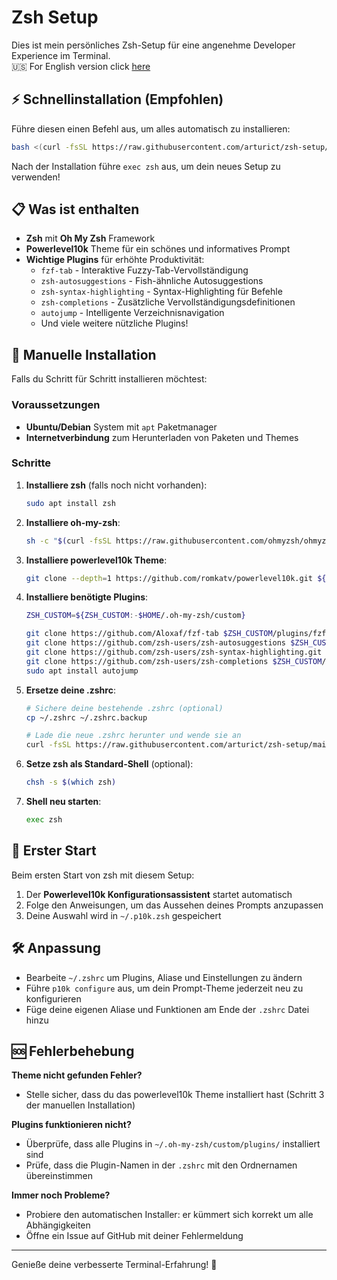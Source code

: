 # Zsh Setup

Dies ist mein persönliches Zsh-Setup für eine angenehme Developer Experience im Terminal.  
🇺🇸 For English version click [here](./README.md)

## ⚡ Schnellinstallation (Empfohlen)

Führe diesen einen Befehl aus, um alles automatisch zu installieren:

```bash
bash <(curl -fsSL https://raw.githubusercontent.com/arturict/zsh-setup/main/install.sh)
```

Nach der Installation führe `exec zsh` aus, um dein neues Setup zu verwenden!

## 📋 Was ist enthalten

- **Zsh** mit **Oh My Zsh** Framework
- **Powerlevel10k** Theme für ein schönes und informatives Prompt
- **Wichtige Plugins** für erhöhte Produktivität:
  - `fzf-tab` - Interaktive Fuzzy-Tab-Vervollständigung
  - `zsh-autosuggestions` - Fish-ähnliche Autosuggestions
  - `zsh-syntax-highlighting` - Syntax-Highlighting für Befehle
  - `zsh-completions` - Zusätzliche Vervollständigungsdefinitionen
  - `autojump` - Intelligente Verzeichnisnavigation
  - Und viele weitere nützliche Plugins!

## 🔧 Manuelle Installation

Falls du Schritt für Schritt installieren möchtest:

### Voraussetzungen
- **Ubuntu/Debian** System mit `apt` Paketmanager
- **Internetverbindung** zum Herunterladen von Paketen und Themes

### Schritte

1. **Installiere zsh** (falls noch nicht vorhanden):
   ```bash
   sudo apt install zsh
   ```

2. **Installiere oh-my-zsh**:
   ```bash
   sh -c "$(curl -fsSL https://raw.githubusercontent.com/ohmyzsh/ohmyzsh/master/tools/install.sh)"
   ```

3. **Installiere powerlevel10k Theme**:
   ```bash
   git clone --depth=1 https://github.com/romkatv/powerlevel10k.git ${ZSH_CUSTOM:-$HOME/.oh-my-zsh/custom}/themes/powerlevel10k
   ```

4. **Installiere benötigte Plugins**:
   ```bash
   ZSH_CUSTOM=${ZSH_CUSTOM:-$HOME/.oh-my-zsh/custom}
   
   git clone https://github.com/Aloxaf/fzf-tab $ZSH_CUSTOM/plugins/fzf-tab
   git clone https://github.com/zsh-users/zsh-autosuggestions $ZSH_CUSTOM/plugins/zsh-autosuggestions
   git clone https://github.com/zsh-users/zsh-syntax-highlighting.git $ZSH_CUSTOM/plugins/zsh-syntax-highlighting
   git clone https://github.com/zsh-users/zsh-completions $ZSH_CUSTOM/plugins/zsh-completions
   sudo apt install autojump
   ```

5. **Ersetze deine .zshrc**:
   ```bash
   # Sichere deine bestehende .zshrc (optional)
   cp ~/.zshrc ~/.zshrc.backup
   
   # Lade die neue .zshrc herunter und wende sie an
   curl -fsSL https://raw.githubusercontent.com/arturict/zsh-setup/main/.zshrc -o ~/.zshrc
   ```

6. **Setze zsh als Standard-Shell** (optional):
   ```bash
   chsh -s $(which zsh)
   ```

7. **Shell neu starten**:
   ```bash
   exec zsh
   ```

## 🎨 Erster Start

Beim ersten Start von zsh mit diesem Setup:
1. Der **Powerlevel10k Konfigurationsassistent** startet automatisch
2. Folge den Anweisungen, um das Aussehen deines Prompts anzupassen
3. Deine Auswahl wird in `~/.p10k.zsh` gespeichert

## 🛠️ Anpassung

- Bearbeite `~/.zshrc` um Plugins, Aliase und Einstellungen zu ändern
- Führe `p10k configure` aus, um dein Prompt-Theme jederzeit neu zu konfigurieren
- Füge deine eigenen Aliase und Funktionen am Ende der `.zshrc` Datei hinzu

## 🆘 Fehlerbehebung

**Theme nicht gefunden Fehler?**
- Stelle sicher, dass du das powerlevel10k Theme installiert hast (Schritt 3 der manuellen Installation)

**Plugins funktionieren nicht?**
- Überprüfe, dass alle Plugins in `~/.oh-my-zsh/custom/plugins/` installiert sind
- Prüfe, dass die Plugin-Namen in der `.zshrc` mit den Ordnernamen übereinstimmen

**Immer noch Probleme?**
- Probiere den automatischen Installer: er kümmert sich korrekt um alle Abhängigkeiten
- Öffne ein Issue auf GitHub mit deiner Fehlermeldung

---

Genieße deine verbesserte Terminal-Erfahrung! 🚀
